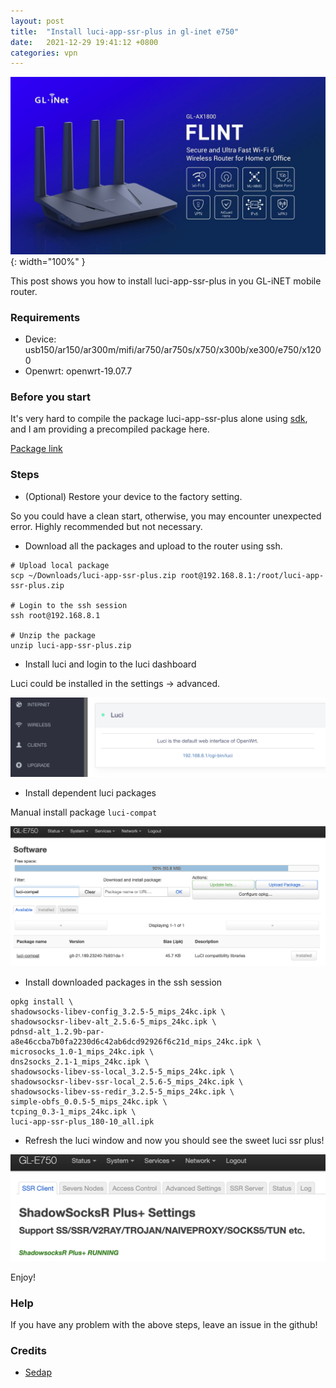 ```yaml
---
layout: post
title:  "Install luci-app-ssr-plus in gl-inet e750"
date:   2021-12-29 19:41:12 +0800
categories: vpn
---
```

![mudi](/assets/images/2022032404.jpg){: width="100%" }

This post shows you how to install luci-app-ssr-plus in you GL-iNET mobile router.

### Requirements

- Device: usb150/ar150/ar300m/mifi/ar750/ar750s/x750/x300b/xe300/e750/x1200
- Openwrt: openwrt-19.07.7

### Before you start

It's very hard to compile the package luci-app-ssr-plus alone using [sdk](https://github.com/gl-inet/sdk), and I am providing a precompiled package here.

[Package link](/assets/file/luci-app-ssr-plus.zip)

<!--end_excerpt-->

### Steps

- (Optional) Restore your device to the factory setting.

So you could have a clean start, otherwise, you may encounter unexpected error. Highly recommended but not necessary.

- Download all the packages and upload to the router using ssh.

```shell
# Upload local package
scp ~/Downloads/luci-app-ssr-plus.zip root@192.168.8.1:/root/luci-app-ssr-plus.zip

# Login to the ssh session
ssh root@192.168.8.1

# Unzip the package
unzip luci-app-ssr-plus.zip
```

- Install luci and login to the luci dashboard

Luci could be installed in the settings -> advanced.

![2022032401.png](/assets/images/2022032401.png)

- Install dependent luci packages

Manual install package `luci-compat`

![2022032402.png](/assets/images/2022032402.png)

- Install downloaded packages in the ssh session

```shell
opkg install \
shadowsocks-libev-config_3.2.5-5_mips_24kc.ipk \
shadowsocksr-libev-alt_2.5.6-5_mips_24kc.ipk \
pdnsd-alt_1.2.9b-par-a8e46ccba7b0fa2230d6c42ab6dcd92926f6c21d_mips_24kc.ipk \
microsocks_1.0-1_mips_24kc.ipk \
dns2socks_2.1-1_mips_24kc.ipk \
shadowsocks-libev-ss-local_3.2.5-5_mips_24kc.ipk \
shadowsocksr-libev-ssr-local_2.5.6-5_mips_24kc.ipk \
shadowsocks-libev-ss-redir_3.2.5-5_mips_24kc.ipk \
simple-obfs_0.0.5-5_mips_24kc.ipk \
tcping_0.3-1_mips_24kc.ipk \
luci-app-ssr-plus_180-10_all.ipk
```

- Refresh the luci window and now you should see the sweet luci ssr plus!

![2022032403.png](/assets/images/2022032403.png)

Enjoy!

### Help

If you have any problem with the above steps, leave an issue in the github!

### Credits

- [Sedap](https://github.com/sedap/gl-inet-ar300m-trojan-luci-app-ssr-plus)





